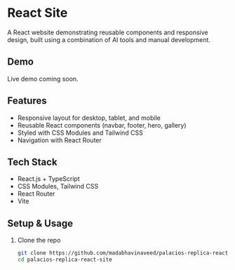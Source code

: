 # React Site

A React website demonstrating reusable components and responsive design, built using a combination of AI tools and manual development.

## Demo

Live demo coming soon.

## Features

- Responsive layout for desktop, tablet, and mobile
- Reusable React components (navbar, footer, hero, gallery)
- Styled with CSS Modules and Tailwind CSS
- Navigation with React Router

## Tech Stack

- React.js + TypeScript
- CSS Modules, Tailwind CSS
- React Router
- Vite

## Setup & Usage

1. Clone the repo
   ```bash
   git clone https://github.com/madabhavinaveed/palacios-replica-react-site.git
   cd palacios-replica-react-site
   ```
